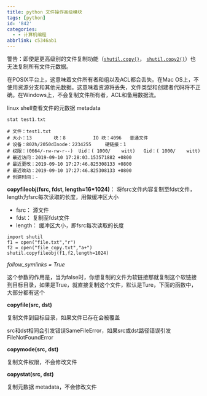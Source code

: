 ```yaml
---
title: python 文件操作高级模块
tags: [python]
id: '842'
categories:
  - - 计算机编程
abbrlink: c5346ab1
---
```


警告：即使是更高级别的文件复制功能（[`shutil.copy()`](https://docs.python.org/zh-cn/3.7/library/shutil.html#shutil.copy)， [`shutil.copy2()`](https://docs.python.org/zh-cn/3.7/library/shutil.html#shutil.copy2)）也无法复制所有文件元数据。

在POSIX平台上，这意味着文件所有者和组以及ACL都会丢失。在Mac OS上，不使用资源分支和其他元数据。这意味着资源将丢失，文件类型和创建者代码将不正确。在Windows上，不会复制文件所有者，ACL和备用数据流。

linux shell查看文件的元数据 metadata

```
stat test1.txt

# 文件：test1.txt
# 大小：13        块：8          IO 块：4096   普通文件
# 设备：802h/2050dInode：2234255     硬链接：1
# 权限：(0664/-rw-rw-r--)  Uid：( 1000/    witt)   Gid：( 1000/    witt)
# 最近访问：2019-09-10 17:28:03.153571882 +0800
# 最近更改：2019-09-10 17:27:46.825308133 +0800
# 最近改动：2019-09-10 17:27:46.825308133 +0800
# 创建时间：-
```

**copyfileobj(fsrc, fdst, length=16\*1024)**： 将fsrc文件内容复制至fdst文件，length为fsrc每次读取的长度，用做缓冲区大小

*   fsrc： 源文件
*   fdst： 复制至fdst文件
*   length： 缓冲区大小，即fsrc每次读取的长度

```
import shutil 
f1 = open("file.txt","r") 
f2 = open("file_copy.txt","a+") 
shutil.copyfileobj(f1,f2,length=1024)
```

_follow\_symlinks = True_

这个参数的作用是，当为false时，你想复制的文件为软链接那就复制这个软链接到目标目录，如果是True，就直接复制这个文件，默认是Ture，下面的函数中，大部分都有这个

**copyfile(src, dst)**

复制文件到目标目录，如果文件已存在会被覆盖

src和dst相同会引发错误SameFileError，如果src或dst路径错误引发FileNotFoundError

**copymode(src, dst)**

复制文件权限，不会修改文件

**copystat(src, dst)**

复制元数据 metadata，不会修改文件